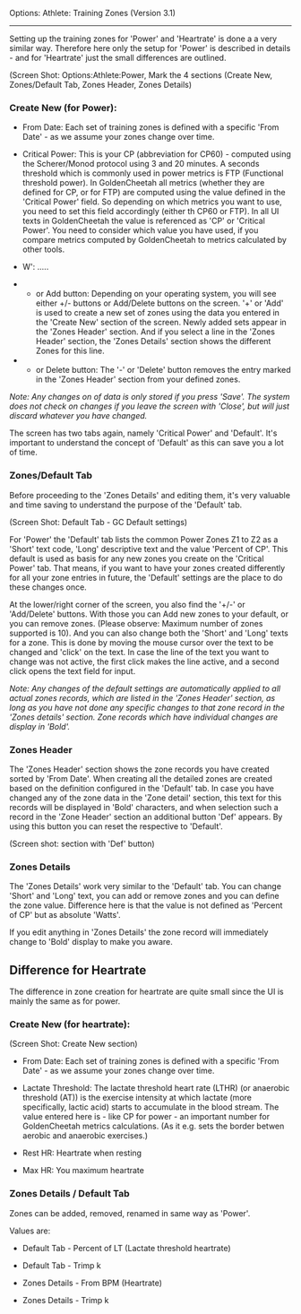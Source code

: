 Options: Athlete: Training Zones (Version 3.1)
***

Setting up the training zones for 'Power' and 'Heartrate' is done a a very similar way. Therefore here only the setup for 'Power' is described in details - and for 'Heartrate' just the small differences are outlined.

(Screen Shot: Options:Athlete:Power, Mark the 4 sections (Create New, Zones/Default Tab, Zones Header, Zones Details)

### Create New (for Power):

* From Date: Each set of training zones is defined with a specific 'From Date' - as we assume your zones change over time. 

* Critical Power: This is your CP (abbreviation for CP60) - computed using the Scherer/Monod protocol using 3 and 20 minutes. A seconds threshold which is commonly used in power metrics is FTP (Functional threshold power). In GoldenCheetah all metrics (whether they are defined for CP, or for FTP) are computed using the value defined in the 'Critical Power' field. So depending on which metrics you want to use, you need to set this field accordingly (either th CP60 or FTP). In all UI texts in GoldenCheetah the value is referenced as 'CP' or 'Critical Power'. You need to consider which value you have used, if you compare metrics computed by GoldenCheetah to metrics calculated by other tools.

* W': .....

* + or Add button: Depending on your operating system, you will see either +/- buttons or Add/Delete buttons on the screen. '+' or 'Add' is used to create a new set of zones using the data you entered in the 'Create New' section of the screen. Newly added sets appear in the 'Zones Header' section. And if you select a line in the 'Zones Header' section, the 'Zones Details' section shows the different Zones for this line.

* - or Delete button: The '-' or 'Delete' button removes the entry marked in the 'Zones Header' section from your defined zones. 

_Note: Any changes on of data is only stored if you press 'Save'. The system does not check on changes if you leave the screen with 'Close', but will just discard whatever you have changed._

The screen has two tabs again, namely 'Critical Power' and 'Default'. It's important to understand the concept of 'Default' as this can save you a lot of time.

### Zones/Default Tab

Before proceeding to the 'Zones Details' and editing them, it's very valuable and time saving to understand the purpose of the 'Default' tab.

(Screen Shot: Default Tab - GC Default settings)

For 'Power' the 'Default' tab lists the common Power Zones Z1 to Z2 as a 'Short' text code, 'Long' descriptive text and the value 'Percent of CP'. This default is used as basis for any new zones you create on the 'Critical Power' tab. That means, if you want to have your zones created differently for all your zone entries in future, the 'Default' settings are the place to do these changes once.

At the lower/right corner of the screen, you also find the '+/-' or 'Add/Delete' buttons. With those you can Add new zones to your default, or you can remove zones. (Please observe: Maximum number of zones supported is 10). And you can also change both the 'Short' and 'Long' texts for a zone. This is done by moving the mouse cursor over the text to be changed and 'click' on the text. In case the line of the text you want to change was not active, the first click makes the line active, and a second click opens the text field for input.

_Note: Any changes of the default settings are automatically applied to all actual zones records, which are listed in the 'Zones Header' section, as long as you have not done any specific changes to that zone record in the 'Zones details' section. Zone records which have individual changes are display in 'Bold'._

### Zones Header

The 'Zones Header' section shows the zone records you have created sorted by 'From Date'. When creating all the detailed zones are created based on the definition configured in the 'Default' tab. In case you have changed any of the zone data in the 'Zone detail' section, this text for this records will be displayed in 'Bold' characters, and when selection such a record in the 'Zone Header' section an additional button 'Def' appears. By using this button you can reset the respective to 'Default'. 

(Screen shot: section with 'Def' button)

### Zones Details

The 'Zones Details' work very similar to the 'Default' tab. You can change 'Short' and 'Long' text, you can add or remove zones and you can define the zone value. Difference here is that the value is not defined as 'Percent of CP' but as absolute 'Watts'.

If you edit anything in 'Zones Details' the zone record will immediately change to 'Bold' display to make you aware.

## Difference for Heartrate

The difference in zone creation for heartrate are quite small since the UI is mainly the same as for power. 

### Create New (for heartrate):

(Screen Shot: Create New section)

* From Date: Each set of training zones is defined with a specific 'From Date' - as we assume your zones change over time. 

* Lactate Threshold: The lactate threshold heart rate (LTHR) (or anaerobic threshold (AT)) is the exercise intensity at which lactate (more specifically, lactic acid) starts to accumulate in the blood stream. The value entered here is - like CP for power - an important number for GoldenCheetah metrics calculations. (As it e.g. sets the border betwen aerobic and anaerobic exercises.)

* Rest HR: Heartrate when resting

* Max HR: You maximum heartrate

### Zones Details / Default Tab

Zones can be added, removed, renamed in same way as 'Power'. 

Values are:

* Default Tab - Percent of LT (Lactate threshold heartrate)
* Default Tab - Trimp k

* Zones Details - From BPM (Heartrate)
* Zones Details - Trimp k





 